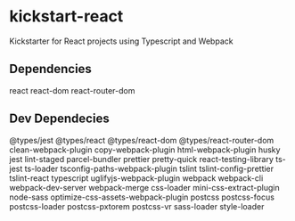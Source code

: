 # kickstart-react

Kickstarter for React projects using Typescript and Webpack

## Dependencies

react react-dom react-router-dom

## Dev Dependecies

@types/jest @types/react @types/react-dom @types/react-router-dom clean-webpack-plugin copy-webpack-plugin html-webpack-plugin husky jest lint-staged parcel-bundler prettier pretty-quick react-testing-library ts-jest ts-loader tsconfig-paths-webpack-plugin tslint tslint-config-prettier tslint-react typescript uglifyjs-webpack-plugin webpack webpack-cli webpack-dev-server webpack-merge css-loader mini-css-extract-plugin node-sass optimize-css-assets-webpack-plugin postcss postcss-focus postcss-loader postcss-pxtorem postcss-vr sass-loader style-loader

